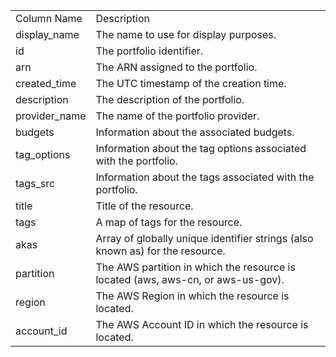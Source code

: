 <table>
	<tr><td>Column Name</td><td>Description</td></tr>
	<tr><td>display_name</td><td>The name to use for display purposes.</td></tr>
	<tr><td>id</td><td>The portfolio identifier.</td></tr>
	<tr><td>arn</td><td>The ARN assigned to the portfolio.</td></tr>
	<tr><td>created_time</td><td>The UTC timestamp of the creation time.</td></tr>
	<tr><td>description</td><td>The description of the portfolio.</td></tr>
	<tr><td>provider_name</td><td>The name of the portfolio provider.</td></tr>
	<tr><td>budgets</td><td>Information about the associated budgets.</td></tr>
	<tr><td>tag_options</td><td>Information about the tag options associated with the portfolio.</td></tr>
	<tr><td>tags_src</td><td>Information about the tags associated with the portfolio.</td></tr>
	<tr><td>title</td><td>Title of the resource.</td></tr>
	<tr><td>tags</td><td>A map of tags for the resource.</td></tr>
	<tr><td>akas</td><td>Array of globally unique identifier strings (also known as) for the resource.</td></tr>
	<tr><td>partition</td><td>The AWS partition in which the resource is located (aws, aws-cn, or aws-us-gov).</td></tr>
	<tr><td>region</td><td>The AWS Region in which the resource is located.</td></tr>
	<tr><td>account_id</td><td>The AWS Account ID in which the resource is located.</td></tr>
</table>